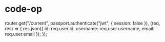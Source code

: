 # code-op
router.get("/current", passport.authenticate("jwt", { session: false }), (req, res) => {
  res.json({
    id: req.user.id,
    username: req.user.username,
    email: req.user.email
  });
});